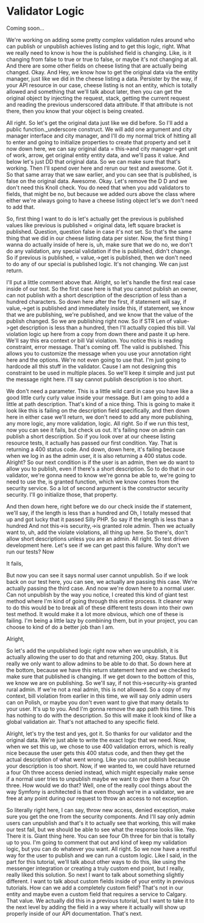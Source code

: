 # Validator Logic

Coming soon...

We're working on adding some pretty complex validation rules around who can publish
or unpublish achieves listing and to get this logic, right. What we really need to
know is how the is published field is changing. Like, is it changing from false to
true or true to false, or maybe it's not changing at all. And there are some other
fields on cheese listing that are actually being changed. Okay. And Hey, we know how
to get the original data via the entity manager, just like we did in the cheese
listing a data. Persister by the way, if your API resource in our case, cheese
listing is not an entity, which is totally allowed and something that we'll talk
about later, then you can get the original object by injecting the request, stack,
getting the current request and reading the previous underscored data attribute. If
that attribute is not there, then you know that your object is being created.

All right. So let's get the original data just like we did before. So I'll add a
public function._underscore construct. We will add one argument and city manager
interface and city manager, and I'll do my normal trick of hitting all to enter and
going to initialize properties to create that property and set it now down here, we
can say original data = this->and city manager->get unit of work, arrow, get original
entity entity data, and we'll pass it value. And below let's just DD that original
data. So we can make sure that that's working. Then I'll spend over here and rerun
our test and awesome. Got it. So that same array that we saw earlier, and you can see
that is published, is false on the original data. Awesome. Okay. Let's remove the D D
and we don't need this Knoll check. You do need that when you add validators to
fields, that might be no, but because we added ours above the class where either
we're always going to have a cheese listing object let's we don't need to add that.

So, first thing I want to do is let's actually get the previous is published values
like previous is published = original data, left square bracket is published.
Question, question false in case it's not set. So that's the same thing that we did
in our cheese listing data per sister. Now, the first thing I wanna do actually
inside of here is, uh, make sure that we do no, we don't do any validation, any
special validation if the is published, didn't change. So if previous is published, =
value,->get is published, then we don't need to do any of our special is published
logic. It's not changing. We can just return.

I'll put a little comment above that. Alright, so let's handle the first real case
inside of our test. So the first case here is that you cannot publish an owner, can
not publish with a short description of the description of less than a hundred
characters. So down here after the first, if statement will say, if value,->get is
published and immediately inside this, if statement, we know that we are publishing,
we're published, and we know that the value of the publish changed. So we are
publishing right now. So if STR Len of value->get description is less than a hundred,
then I'll actually copied this bill. Val violation logic up here from a copy from
down there and paste it up here. We'll say this era context or bill Val violation.
You notice this is reading constraint, error message. That's coming off. The valid is
published. This allows you to customize the message when you use your annotation
right here and the options. We're not even going to use that. I'm just going to
hardcode all this stuff in the validator. Cause I am not designing this constraint to
be used in multiple places. So we'll keep it simple and just put the message right
here. I'll say cannot publish description is too short.

We don't need a parameter. This is a little wild card in case you have like a good
little curly curly value inside your message. But I am going to add a little at path
description. That's kind of a nice thing. This is going to make it look like this is
failing on the description field specifically, and then down here in either case
we'll return, we don't need to add any more publishing, any more logic, any more
validation, logic. All right. So if we run this test, now you can see it fails, but
check us out. It's failing now on admin can publish a short description. So if you
look over at our cheese listing resource tests, it actually has passed our first
condition. Yay. That is returning a 400 status code. And down, down here, it's
failing because when we log in as the admin user, it is also returning a 400 status
code. Alright? So our next condition is if the user is an admin, then we do want to
allow you to publish, even if there's a short description. So to do that in our
validator, we're gonna need to know we're gonna be able to, we're going to need to
use the, is granted function, which we know comes from the security service. So a lot
of second argument is the constructor security security. I'll go initialize those,
that property.

And then down here, right before we do our check inside the if statement, we'll say,
if the length is less than a hundred and Oh, I totally messed that up and got lucky
that it passed Silly PHP. So say if the length is less than a hundred And not
this->is security,->is granted role admin. Then we actually want to, uh, add the
violate violations, all thing up here. So there's, don't allow short descriptions
unless you are an admin. All right. So test driven development here. Let's see if we
can get past this failure. Why don't we run our tests? Now

It fails,

But now you can see it says normal user cannot unpublish. So if we look back on our
test here, you can see, we actually are passing this case. We're actually passing the
third case. And now we're down here to a normal user. Can not unpublish by the way
you notice, I created this kind of giant test method where I'm kind of going through
this entire process. It cleaner way to do this would be to break all of these
different tests down into their own test method. It would make it a lot more obvious,
which one of these is failing. I'm being a little lazy by combining them, but in your
project, you can choose to kind of do a better job than I am.

Alright,

So let's add the unpublished logic right now when we unpublish, it is actually
allowing the user to do that and returning 200, okay. Status. But really we only want
to allow admins to be able to do that. So down here at the bottom, because we have
this return statement here and we checked to make sure that published is changing. If
we get down to the bottom of this, we know we are on publishing. So we'll say, if not
this->security->is granted rural admin. If we're not a real admin, this is not
allowed. So a copy of my context, bill violation from earlier in this time, we will
say only admin users can on Polish, or maybe you don't even want to give that many
details to your user. It's up to you. And I'm gonna remove the app path this time.
This has nothing to do with the description. So this will make it look kind of like a
global validation air. That's not attached to any specific field.

Alright, let's try the test and yes, got it. So thanks for our validator and the
original data. We're just able to write the exact logic that we need. Now, when we
set this up, we chose to use 400 validation errors, which is really nice because the
user gets this 400 status code, and then they get the actual description of what went
wrong. Like you can not publish because your description is too short. Now, if we
wanted to, we could have returned a four Oh three access denied instead, which might
especially make sense if a normal user tries to unpublish maybe we want to give them
a four Oh three. How would we do that? Well, one of the really cool things about the
way Symfony is architected is that even though we're in a validator, we are free at
any point during our request to throw an access to not exception.

So literally right here, I can say, throw new access, denied exception, make sure you
get the one from the security components. And I'll say only admin users can unpublish
and that's it to actually see that working, this will make our test fail, but we
should be able to see what the response looks like. Yep. There it is. Giant thing
here. You can see four Oh three for bin that is totally up to you. I'm going to
comment that out and kind of keep my validation logic, but you can do whatever you
want. All right. So we now have a restful way for the user to publish and we can run
a custom logic. Like I said, in the part for this tutorial, we'll talk about other
ways to do this, like using the messenger integration or creating a truly custom end
point, but I really, really liked this solution. So next I want to talk about
something slightly different. I want to talk about custom fields inside of your
entity in previous tutorials. How can we add a completely custom field? That's not in
our entity and maybe even a custom field that requires a service to Calgary. That
value. We actually did this in a previous tutorial, but I want to take it to the next
level by adding the field in a way where it actually will show up properly inside of
our API documentation. That's next.

